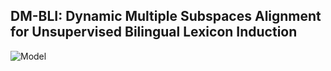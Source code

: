 ## DM-BLI: Dynamic Multiple Subspaces Alignment for Unsupervised Bilingual Lexicon Induction
![Model](./outline_all.png)
